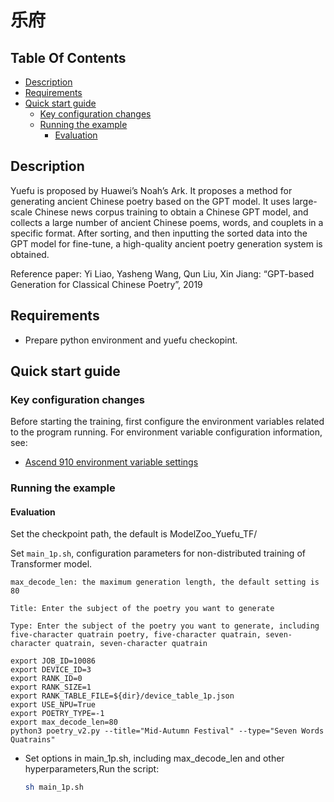 # 乐府

## Table Of Contents

* [Description](#Description)
* [Requirements](#Requirements)
* [Quick start guide](#quick-start-guide)
  * [Key configuration changes](#Key-configuration-changes)
  * [Running the example](#Running-the-example)   
    * [Evaluation](#Evaluation)


## Description

Yuefu is proposed by Huawei’s Noah’s Ark. It proposes a method for generating ancient Chinese poetry based on the GPT model. It uses large-scale Chinese news corpus training to obtain a Chinese GPT model, and collects a large number of ancient Chinese poems, words, and couplets in a specific format. After sorting, and then inputting the sorted data into the GPT model for fine-tune, a high-quality ancient poetry generation system is obtained.

Reference paper: Yi Liao, Yasheng Wang, Qun Liu, Xin Jiang: “GPT-based Generation for Classical Chinese Poetry”, 2019

## Requirements

- Prepare python environment and yuefu checkopint.

## Quick start guide

### Key configuration changes

Before starting the training, first configure the environment variables related to the program running. For environment variable configuration information, see:
- [Ascend 910 environment variable settings](https://gitee.com/ascend/modelzoo/wikis/Ascend%20910%E8%AE%AD%E7%BB%83%E5%B9%B3%E5%8F%B0%E7%8E%AF%E5%A2%83%E5%8F%98%E9%87%8F%E8%AE%BE%E7%BD%AE?sort_id=3148819)


### Running the example

#### Evaluation

Set the checkpoint path, the default is ModelZoo_Yuefu_TF/

Set `main_1p.sh`, configuration parameters for non-distributed training of Transformer model.

```
max_decode_len: the maximum generation length, the default setting is 80

Title: Enter the subject of the poetry you want to generate

Type: Enter the subject of the poetry you want to generate, including five-character quatrain poetry, five-character quatrain, seven-character quatrain, seven-character quatrain

export JOB_ID=10086
export DEVICE_ID=3
export RANK_ID=0
export RANK_SIZE=1
export RANK_TABLE_FILE=${dir}/device_table_1p.json
export USE_NPU=True
export POETRY_TYPE=-1
export max_decode_len=80
python3 poetry_v2.py --title="Mid-Autumn Festival" --type="Seven Words Quatrains"
```

- Set options in main_1p.sh, including max_decode_len and other hyperparameters,Run the script: 

    ``` bash
    sh main_1p.sh
    ```

